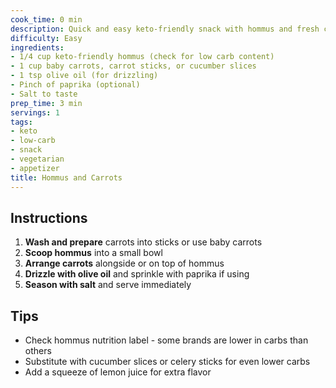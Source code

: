 ```yaml
---
cook_time: 0 min
description: Quick and easy keto-friendly snack with hommus and fresh carrots
difficulty: Easy
ingredients:
- 1/4 cup keto-friendly hommus (check for low carb content)
- 1 cup baby carrots, carrot sticks, or cucumber slices
- 1 tsp olive oil (for drizzling)
- Pinch of paprika (optional)
- Salt to taste
prep_time: 3 min
servings: 1
tags:
- keto
- low-carb
- snack
- vegetarian
- appetizer
title: Hommus and Carrots
---
```


<h2>Instructions</h2>
<ol>
<li><strong>Wash and prepare</strong> carrots into sticks or use baby carrots</li>
<li><strong>Scoop hommus</strong> into a small bowl</li>
<li><strong>Arrange carrots</strong> alongside or on top of hommus</li>
<li><strong>Drizzle with olive oil</strong> and sprinkle with paprika if using</li>
<li><strong>Season with salt</strong> and serve immediately</li>
</ol>
<h2>Tips</h2>
<ul>
<li>Check hommus nutrition label - some brands are lower in carbs than others</li>
<li>Substitute with cucumber slices or celery sticks for even lower carbs</li>
<li>Add a squeeze of lemon juice for extra flavor</li>
</ul>
